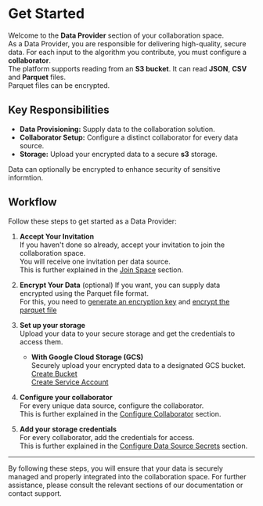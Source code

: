 # Get Started

Welcome to the **Data Provider** section of your collaboration space.  
As a Data Provider, you are responsible for delivering high-quality, secure data. For each input to the algorithm you contribute, you must configure a **collaborator**.  
The platform supports reading from an **S3 bucket**. It can read **JSON**, **CSV** and **Parquet** files.  
Parquet files can be encrypted.

## Key Responsibilities

- **Data Provisioning:** Supply data to the collaboration solution.
- **Collaborator Setup:** Configure a distinct collaborator for every data source.
- **Storage:** Upload your encrypted data to a secure **s3** storage.

Data can optionally be encrypted to enhance security of sensitive informtion.

## Workflow

Follow these steps to get started as a Data Provider:

1. **Accept Your Invitation**  
   If you haven't done so already, accept your invitation to join the collaboration space.  
   You will receive one invitation per data source.  
   This is further explained in the [Join Space](/docs/user-manual/data-provider/accept-invite) section.

2. **Encrypt Your Data** (optional)
   If you want, you can supply data encrypted using the Parquet file format.  
   For this, you need to [generate an encryption key](/docs/user-manual/data-provider/encryption/create-encryption-key) and [encrypt the parquet file](/docs/user-manual/data-provider/encryption/encrypt-parquet-file)

3. **Set up your storage**  
   Upload your data to your secure storage and get the credentials to access them.

   - **With Google Cloud Storage (GCS)**  
      Securely upload your encrypted data to a designated GCS bucket.  
      [Create Bucket](/docs/user-manual/data-provider/google-cloud-storage/create-bucket)  
      [Create Service Account](/docs/user-manual/data-provider/google-cloud-storage/create-service-account)

4. **Configure your collaborator**  
   For every unique data source, configure the collaborator.  
   This is further explained in the [Configure Collaborator](/docs/user-manual/data-provider/configure-data-provider) section.

5. **Add your storage credentials**  
   For every collaborator, add the credentials for access.  
   This is further explained in the [Configure Data Source Secrets](/docs/user-manual/data-provider/configure-secrets) section.

---

By following these steps, you will ensure that your data is securely managed and properly integrated into the collaboration space. For further assistance, please consult the relevant sections of our documentation or contact support.
